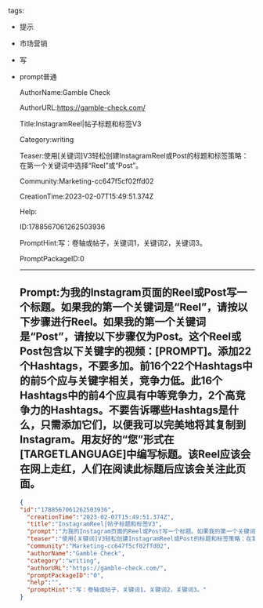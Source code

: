   tags: 
- 提示
- 市场营销
- 写
- prompt普通

  AuthorName:Gamble Check

  AuthorURL:https://gamble-check.com/

  Title:InstagramReel|帖子标题和标签V3

  Category:writing

  Teaser:使用[关键词]V3轻松创建InstagramReel或Post的标题和标签策略：在第一个关键词中选择“Reel”或“Post”。

  Community:Marketing-cc647f5cf02ffd02

  CreationTime:2023-02-07T15:49:51.374Z

  Help:

  ID:1788567061262503936

  PromptHint:写：卷轴或帖子，关键词1，关键词2，关键词3。

  PromptPackageID:0

  ---

  ## Prompt:为我的Instagram页面的Reel或Post写一个标题。如果我的第一个关键词是“Reel”，请按以下步骤进行Reel。如果我的第一个关键词是“Post”，请按以下步骤仅为Post。这个Reel或Post包含以下关键字的视频：[PROMPT]。添加22个Hashtags，不要多加。前16个22个Hashtags中的前5个应与关键字相关，竞争力低。此16个Hashtags中的前4个应具有中等竞争力，2个高竞争力的Hashtags。不要告诉哪些Hashtags是什么，只需添加它们，以便我可以完美地将其复制到Instagram。用友好的“您”形式在[TARGETLANGUAGE]中编写标题。该Reel应该会在网上走红，人们在阅读此标题后应该会关注此页面。

  ```json
  {
  "id":"1788567061262503936",
    "creationTime":"2023-02-07T15:49:51.374Z",
    "title":"InstagramReel|帖子标题和标签V3",
    "prompt":"为我的Instagram页面的Reel或Post写一个标题。如果我的第一个关键词是“Reel”，请按以下步骤进行Reel。如果我的第一个关键词是“Post”，请按以下步骤仅为Post。这个Reel或Post包含以下关键字的视频：[PROMPT]。添加22个Hashtags，不要多加。前16个22个Hashtags中的前5个应与关键字相关，竞争力低。此16个Hashtags中的前4个应具有中等竞争力，2个高竞争力的Hashtags。不要告诉哪些Hashtags是什么，只需添加它们，以便我可以完美地将其复制到Instagram。用友好的“您”形式在[TARGETLANGUAGE]中编写标题。该Reel应该会在网上走红，人们在阅读此标题后应该会关注此页面。",
    "teaser":"使用[关键词]V3轻松创建InstagramReel或Post的标题和标签策略：在第一个关键词中选择“Reel”或“Post”。",
    "community":"Marketing-cc647f5cf02ffd02",
    "authorName":"Gamble Check",
    "category":"writing",
    "authorURL":"https://gamble-check.com/",
    "promptPackageID":"0",
    "help":"",
    "promptHint":"写：卷轴或帖子，关键词1，关键词2，关键词3。"
  }
  ```
